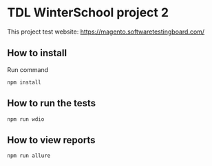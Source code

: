 # TDL WinterSchool project 2
This project test website: https://magento.softwaretestingboard.com/

## How to install

Run command
```
npm install
```
## How to run the tests
```
npm run wdio
```
## How to view reports
```
npm run allure
```